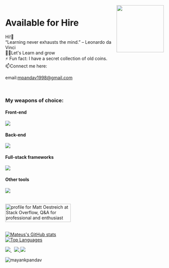<img align ="right" src = "https://i.stack.imgur.com/smGdy.gif" width="150" height="150">
<h1>Available for Hire</h1>
Hi!👋<br />
“Learning never exhausts the mind.” – Leonardo da Vinci <br />
👨‍💻Let's Learn and grow<br />
⚡ Fun fact: I have a secret collection of old coins. <br />
 📫Connect me here:
 
 <br />
 
 email:mpandav1998@gmail.com

<br />

### My weapons of choice:

#### Front-end
<img src="https://skillicons.dev/icons?i=html,css,js,ts,react,gatsby,bootstrap,materialui,emotion,tailwind,nextjs,redux,regex,react,sass,styledcomponents" />

#### Back-end
<img src="https://skillicons.dev/icons?i=php,nodejs,express,nestjs,mysql,mongodb,postgres,supabase,firebase,appwrite,go,graphql,redis,sqlite" />

#### Full-stack frameworks
<img src="https://skillicons.dev/icons?i=remix,nextjs,apollo,wordpress,jenkins,jest" />

#### Other tools
<img src="https://skillicons.dev/icons?i=git,linux,vscode,bash,docker,electron,gcp,github,gitlab,heroku,kubernetes,nginx" />

<br />
<br />
<br />


 <a href="https://stackoverflow.com/users/4981359/mayank-pandav">
  <img 
     src="https://stackoverflow.com/users/flair/4981359.png?theme=default" 
     width="208" 
     height="58" 
     alt="profile for Matt Oestreich at Stack Overflow, Q&amp;A for professional and enthusiast programmers" 
     title="profile for Matt Oestreich at Stack Overflow, Q&amp;A for professional and enthusiast programmers"
   >
</a>
<br />
<br />

[![Mateus's GitHub stats](https://github-readme-stats.vercel.app/api?username=mayankpandav&theme=dracula&show_icons=true&count_private=true)](https://github.com/mayankpandav/) <br />
[![Top Languages](https://github-readme-stats.vercel.app/api/top-langs/?username=mayankpandav&theme=dracula)](https://github.com/mayankpandav/)

 <p>
  <a href="https://in.linkedin.com/in/mayankpandav">
    <img src="https://img.shields.io/badge/mayankpandav-pandav-386938188?style=flat&logo=linkedin">
  </a> &nbsp; 
  <a href="https://twitter.com/MayankPandav">
    <img src="https://img.shields.io/badge/@MayankPandav-pandav?style=flat&logo=twitter">
  </a>
 <a href="https://medium.com/@mayakpandav">
    <img src="https://img.shields.io/badge/mayakpandav-mayankpandav?style=flat&logo=medium">
  </a>
 
</p>










<p><img align="center" src="https://github-readme-streak-stats.herokuapp.com/?user=mayankpandav&" alt="mayankpandav" /></p>

